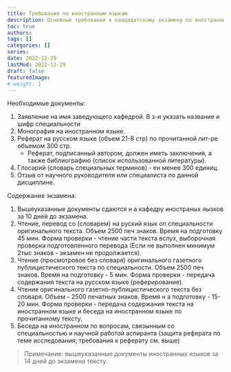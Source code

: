 ```yaml
---
title: Требования по иностранным языкам
description: Основные требования к кандидатскому экзамену по иностранным языкам
toc: true
authors:
tags: []
categories: []
series:
date: 2022-12-29
lastMod: 2022-12-29
draft: false
featuredImage:
# weight: 1
---
```


Необходимые документы:

1. Заявление на имя заведующего кафедрой. В з-и указать название и шифр специальности
1. Монография на иностранном языке.
1. Реферат на русском языке (объем 21-8 стр) по прочитанной лит-ре объемом 300 стр.
   - Реферат, подписанный автором, должен иметь заключения, а также библиографию (список использованной литературы).
2. Глосарий (словарь специальных терминов) - ен менее 300 единиц.
3. Отзыв от научного руководителя или специалиста по данной дисциплине.

Содержание экзамена:

1. Вышеуказанные документы сдаются н а кафедру иностраных яызков за 10 дней до экзамена.
2. Чтение, перевод со (словарем) на руский язык оп специальности оригинального текста. Объем 2500 печ знаков. Время на подготовку 45 мин.
Форма проверки - чтение части текста вслух, выборочная проверка подготовленного перевода (Если не
выполнен минимум 2тыс знаков - экзамен не продолжается).
3. Чтение (просмотровое без словаря) оригинального газетного публицистического текста по специальности. Объем 2500 печ знаков. Время на подготовку - 5 мин.
Форма проверки - передача содержания текста на русском языке (реферирование).
4. Чтение оригинального газетно-публицистического текста без словаря. Объем - 2500 печатных знаков. Время н а подготовку - 15-20 мин.
Форма проверки - передача содержания текста на иностранном языке и беседа на иностранном языке по прочитанному тексту.
5. Беседа на иностранном по вопросам, связынным со специальностью и научной работой аспиранта (защита реферата по теме исследования; требования к реферату см. выше)

> Примечание: вышеуказанные документы иностранных языков за 14 дней до экзамена тексту.

